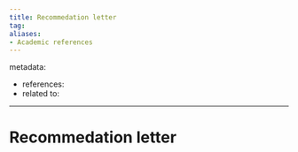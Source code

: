```yaml
---
title: Recommedation letter
tag:
aliases:
- Academic references
---
```


metadata:
- references:
- related to:

---

# Recommedation letter